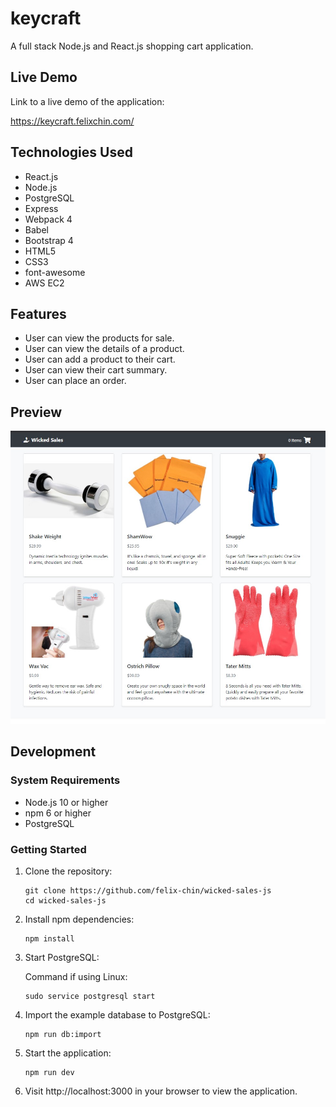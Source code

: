 # keycraft
A full stack Node.js and React.js shopping cart application.

## Live Demo

Link to a live demo of the application: 

https://keycraft.felixchin.com/

## Technologies Used

- React.js
- Node.js
- PostgreSQL
- Express
- Webpack 4
- Babel
- Bootstrap 4
- HTML5
- CSS3
- font-awesome
- AWS EC2

## Features

- User can view the products for sale.
- User can view the details of a product.
- User can add a product to their cart.
- User can view their cart summary.
- User can place an order.

## Preview

![wicked-sales](./wicked-sales.jpg)

## Development

### System Requirements

- Node.js 10 or higher
- npm 6 or higher
- PostgreSQL

### Getting Started

1. Clone the repository:
    ```shell
    git clone https://github.com/felix-chin/wicked-sales-js
    cd wicked-sales-js
    ```
2. Install npm dependencies:
    ```shell
    npm install
    ```
3. Start PostgreSQL:

   Command if using Linux:
    ```shell
    sudo service postgresql start
    ```
4. Import the example database to PostgreSQL:
    ```shell
    npm run db:import
    ```
5. Start the application:
    ```shell
    npm run dev
    ```
6. Visit http://localhost:3000 in your browser to view the application.
